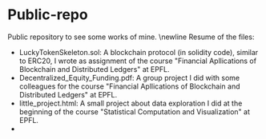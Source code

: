 # Public-repo
Public repository to see some works of mine.
\newline
Resume of the files:
- LuckyTokenSkeleton.sol: A blockchain protocol (in solidity code), similar to ERC20, I wrote as assignment of the course "Financial Apllications of Blockchain and Distributed Ledgers" at EPFL.
- Decentralized_Equity_Funding.pdf: A group project I did with some colleagues for the course "Financial Apllications of Blockchain and Distributed Ledgers" at EPFL.
- little_project.html: A small project about data exploration I did at the beginning of the course "Statistical Computation and Visualization" at EPFL.
- 
